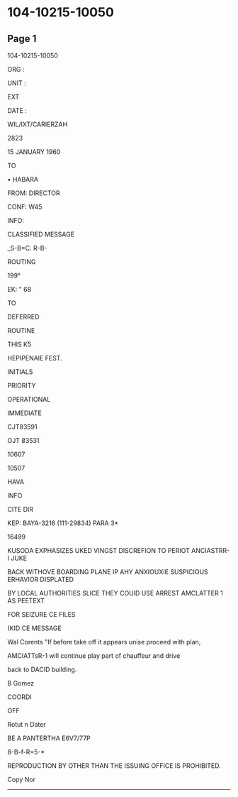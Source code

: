 # 104-10215-10050

## Page 1

104-10215-10050

ORG :

UNIT :

EXT

DATE :

WIL/IXT/CARIERZAH

2823

15 JANUARY 1960

TO

• HABARA

FROM: DIRECTOR

CONF: W45

INFO:

CLASSIFIED MESSAGE

_S-B=C. R-B-

ROUTING

199°

EK: " 68

TO

DEFERRED

ROUTINE

THIS K5

HEPIPENAIE FEST.

INITIALS

PRIORITY

OPERATIONAL

IMMEDIATE

CJT83591

OJT ₴3531

10607

10507

HAVA

INFO

CITE DIR

KEP: BAYA-3216 (111-29834) PARA 3*

16499

KUSODA EXPHASIZES UKED VINGST DISCREFION TO PERIOT ANCIASTRR-I JUKE

BACK WITHOVE BOARDING PLANE IP AHY ANXIOUXIE SUSPICIOUS ERHAVIOR DISPLATED

BY LOCAL AUTHORITIES SLICE THEY COUID USE ARREST AMCLATTER 1 AS PEETEXT

FOR SEIZURE CE FILES

(KID CE MESSAGE

Wal Corents "If before take off it appears unise proceed with plan,

AMCIATTsR-1 will continue play part of chauffeur and drive

back to DACID building.

B Gomez

COORDI

OFF

Rotut n Dater

BE A PANTERTHA E6V7/77P

8-B-f-R=5-*

REPRODUCTION BY OTHER THAN THE ISSUING OFFICE IS PROHIBITED.

Copy Nor

---

